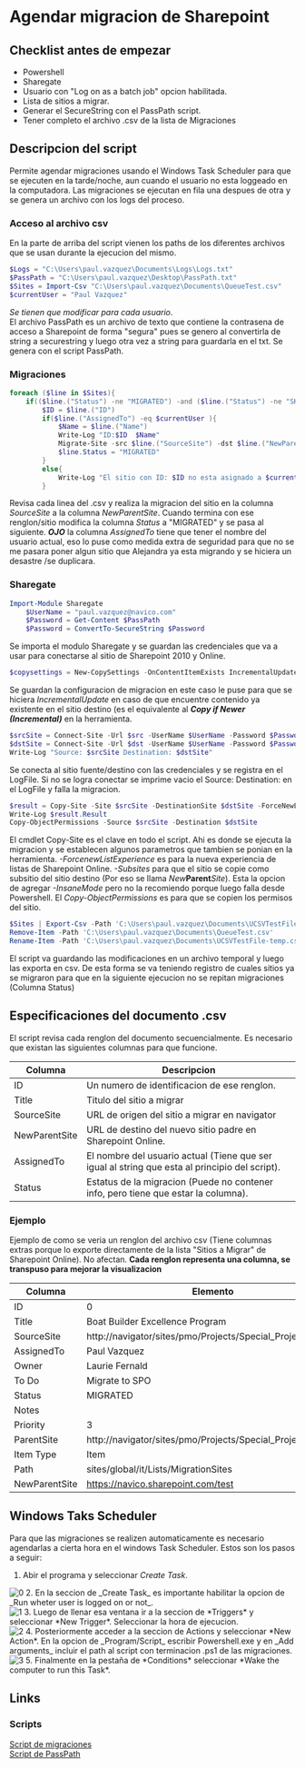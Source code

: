 # Agendar migracion de Sharepoint
## Checklist antes de empezar
* Powershell 
* Sharegate 
* Usuario con  "Log on as a batch job" opcion habilitada.
* Lista de sitios a migrar.
* Generar el SecureString con el PassPath script.
* Tener completo el archivo .csv de la lista de Migraciones

## Descripcion del script
Permite agendar migraciones usando el Windows Task Scheduler para que se ejecuten en la tarde/noche, aun cuando el usuario no esta loggeado en la computadora. Las migraciones se ejecutan en fila una despues de otra y se genera un archivo con los logs del proceso.

### Acceso al archivo csv
En la parte de arriba del script vienen los paths de los diferentes archivos que se usan durante la ejecucion del mismo.
```Powershell
$Logs = "C:\Users\paul.vazquez\Documents\Logs\Logs.txt"
$PassPath = "C:\Users\paul.vazquez\Desktop\PassPath.txt"
$Sites = Import-Csv "C:\Users\paul.vazquez\Documents\QueueTest.csv"
$currentUser = "Paul Vazquez"
````
*Se tienen que modificar para cada usuario*. </br>
El archivo PassPath es un archivo de texto que contiene la contrasena de acceso a Sharepoint de forma "segura" pues se genero al convertirla de string a securestring y luego otra vez a string para guardarla en el txt. Se genera con el script PassPath.
### Migraciones
```Powershell
foreach ($line in $Sites){
    if(($line.("Status") -ne "MIGRATED") -and ($line.("Status") -ne "SKIP") ){
        $ID = $line.("ID")
        if($line.("AssignedTo") -eq $currentUser ){
            $Name = $line.("Name")
            Write-Log "ID:$ID  $Name"
            Migrate-Site -src $line.("SourceSite") -dst $line.("NewParentSite")
            $line.Status = "MIGRATED"
        }
        else{
            Write-Log "El sitio con ID: $ID no esta asignado a $currentUser"
        }
```
Revisa cada linea del .csv y realiza la migracion del sitio en la columna *SourceSite* a la columna *NewParentSite*. Cuando termina con ese renglon/sitio modifica la columna _Status_ a "MIGRATED" y se pasa al siguiente. ***OJO*** la columna _AssignedTo_ tiene que tener el nombre del usuario actual, eso lo puse como medida extra de seguridad para que no se me pasara poner algun sitio que Alejandra ya esta migrando y se hiciera un desastre /se duplicara.   
### Sharegate
```Powershell
Import-Module Sharegate	
    $UserName = "paul.vazquez@navico.com"
    $Password = Get-Content $PassPath
    $Password = ConvertTo-SecureString $Password
```
Se importa el modulo Sharegate y se guardan las credenciales que va a usar para conectarse al sitio de Sharepoint 2010 y Online.
```Powershell
$copysettings = New-CopySettings -OnContentItemExists IncrementalUpdate
```
Se guardan la configuracion de migracion en este caso le puse para que se hiciera _IncrementalUpdate_ en caso de que encuentre contenido ya existente en el sitio destino (es el equivalente al ***Copy if Newer (Incremental)*** en la herramienta.

```Powershell
$srcSite = Connect-Site -Url $src -UserName $UserName -Password $Password
$dstSite = Connect-Site -Url $dst -UserName $UserName -Password $Password
Write-Log "Source: $srcSite Destination: $dstSite"
```
Se conecta al sitio fuente/destino con las credenciales y se registra en el LogFile. Si no se logra conectar se imprime vacio el Source: Destination: en el LogFile y falla la migracion.
```Powershell
$result = Copy-Site -Site $srcSite -DestinationSite $dstSite -ForceNewListExperience -Subsites -CopySettings $copysettings
Write-Log $result.Result
Copy-ObjectPermissions -Source $srcSite -Destination $dstSite
```
El cmdlet Copy-Site es el clave en todo el script. Ahi es donde se ejecuta la migracion y se establecen algunos parametros que tambien se ponian en la herramienta. _-ForcenewListExperience_ es para la nueva experiencia de listas de Sharepoint Online. _-Subsites_ para que el sitio se copie como subsitio del sitio destino (Por eso se llama *New***Parent***Site*). Esta la opcion de agregar _-InsaneMode_ pero no la recomiendo porque luego falla desde Powershell.
El _Copy-ObjectPermissions_ es para que se copien los permisos del sitio.
```Powershell
$Sites | Export-Csv -Path 'C:\Users\paul.vazquez\Documents\UCSVTestFile-temp.csv' -NoTypeInformation 
Remove-Item -Path 'C:\Users\paul.vazquez\Documents\QueueTest.csv'
Rename-Item -Path 'C:\Users\paul.vazquez\Documents\UCSVTestFile-temp.csv' -NewName 'QueueTest.csv'
```
El script va guardando las modificaciones en un archivo temporal y luego las exporta en csv. De esta forma se va teniendo registro de cuales sitios ya se migraron para que en la siguiente ejecucion no se repitan migraciones (Columna Status)
## Especificaciones del documento .csv
El script revisa cada renglon del documento secuencialmente. Es necesario que existan las siguientes columnas para que funcione.

| Columna | Descripcion |
| --- | --- |
|  ID | Un numero de identificacion de ese renglon. |
| Title | Titulo del sitio a migrar |
| SourceSite | URL de origen del sitio a migrar en navigator |
| NewParentSite | URL de destino del nuevo sitio padre en Sharepoint Online. |
| AssignedTo | El nombre del usuario actual (Tiene que ser igual al string que esta al principio del script).
|Status | Estatus de la migracion (Puede no contener info, pero tiene que estar la columna).
### Ejemplo
Ejemplo de como se veria un renglon del archivo csv (Tiene columnas extras porque lo exporte directamente de la lista "Sitios a Migrar" de Sharepoint Online). No afectan. **Cada renglon representa una columna, se transpuso para mejorar la visualizacion** <br>

| Columna       | Elemento                                                   |
|---------------|------------------------------------------------------------|
| ID            | 0                                                          |
| Title         | Boat Builder Excellence Program                            |
| SourceSite    | http://navigator/sites/pmo/Projects/Special_Projects/BBEP/ |
| AssignedTo    | Paul Vazquez                                               |
|  Owner        | Laurie Fernald                                             |
| To Do         | Migrate to SPO                                             |
| Status        | MIGRATED                                                   |
| Notes         |                                                            |
| Priority      | 3                                                          |
| ParentSite    | http://navigator/sites/pmo/Projects/Special_Projects/      |
| Item Type     | Item                                                       |
| Path          | sites/global/it/Lists/MigrationSites                       |
| NewParentSite | https://navico.sharepoint.com/test                         |

## Windows Taks Scheduler
Para que las migraciones se realizen automaticamente es necesario agendarlas a cierta hora en el windows Task Scheduler.
Estos son los pasos a seguir:
1. Abir el programa y seleccionar _Create Task_.
<img src="https://image.ibb.co/e1MmGd/0.png" alt="0" border="0">
2. En la seccion de _Create Task_ es importante habilitar la opcion de _Run wheter user is logged on or not_. <br>
<img src="https://image.ibb.co/mSD8wd/1.png" alt="1" border="0">
3. Luego de llenar esa ventana ir a la seccion de *Triggers* y seleccionar *New Trigger*. Seleccionar la hora de ejecucion. <br>
<img src="https://image.ibb.co/bujsNJ/2.png" alt="2" border="0">
4. Posteriormente acceder a la seccion de Actions y seleccionar *New Action*. En la opcion de _Program/Script_ escribir Powershell.exe y en _Add arguments_ incluir el path al script con terminacion .ps1 de las migraciones. <br>
<img src="https://image.ibb.co/dr1vbd/3.png" alt="3" border="0">
5. Finalmente en la pestaña de  *Conditions* seleccionar *Wake the computer to run this Task*.


## Links
### Scripts

[Script de migraciones](https://codeshare.io/5ovA8X) <br>
[Script de PassPath](https://codeshare.io/GL64Ve)
